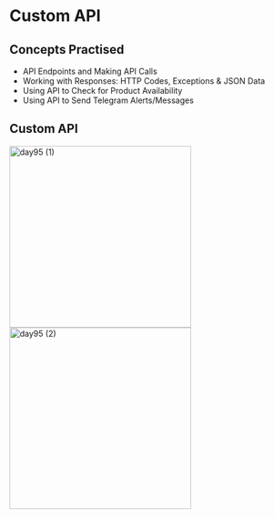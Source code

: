 #  Custom API
## Concepts Practised
- API Endpoints and Making API Calls
- Working with Responses: HTTP Codes, Exceptions & JSON Data
- Using API to Check for Product Availability
- Using API to Send Telegram Alerts/Messages
## Custom API
<img width="319" alt="day95 (1)" src="https://user-images.githubusercontent.com/98851253/173248609-5b3da266-3c6f-4538-b313-6278cf867db2.png">
<img width="319" alt="day95 (2)" src="https://user-images.githubusercontent.com/98851253/173248610-79451f0b-95a5-4e6f-a9d9-1b990f8cd22e.png">
